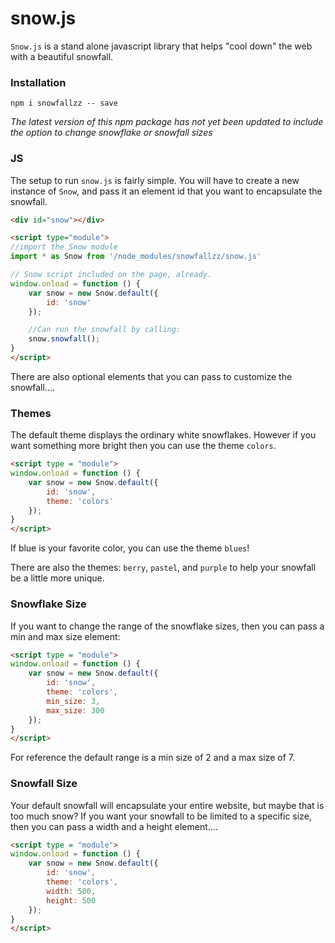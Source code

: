 # snow.js
`Snow.js` is a stand alone javascript library that helps "cool down" the web with a beautiful snowfall. 

### Installation
`npm i snowfallzz -- save`

*The latest version of this npm package has not yet been updated to include the option to change snowflake or snowfall sizes*

### JS
The setup to run `snow.js` is fairly simple. You will have to create a new instance of `Snow`, and pass it an element id that you want to encapsulate the snowfall.

```html
<div id="snow"></div>

<script type="module">
//import the Snow module
import * as Snow from '/node_modules/snowfallzz/snow.js'

// Snow script included on the page, already.
window.onload = function () {
    var snow = new Snow.default({
        id: 'snow'
    });

    //Can run the snowfall by calling:
    snow.snowfall();
}
</script>
```

There are also optional elements that you can pass to customize the snowfall....

### Themes
The default theme displays the ordinary white snowflakes. However if you want something more bright then you can use the theme `colors`.

```html
<script type = "module">
window.onload = function () {
    var snow = new Snow.default({
        id: 'snow',
        theme: 'colors'
    });
}
</script>
```

If blue is your favorite color, you can use the theme `blues`!

There are also the themes: `berry`, `pastel`, and `purple` to help your snowfall be a little more unique.

### Snowflake Size
If you want to change the range of the snowflake sizes, then you can pass a min and max size element:

```html
<script type = "module">
window.onload = function () {
    var snow = new Snow.default({
        id: 'snow',
        theme: 'colors',
        min_size: 3,
        max_size: 300
    });
}
</script>
```
For reference the default range is a min size of 2 and a max size of 7.

### Snowfall Size
Your default snowfall will encapsulate your entire website, but maybe that is too much snow? If you want your snowfall to be limited to a specific size, then you can pass a width and a height element....

```html
<script type = "module">
window.onload = function () {
    var snow = new Snow.default({
        id: 'snow',
        theme: 'colors',
        width: 500,
        height: 500
    });
}
</script>
```